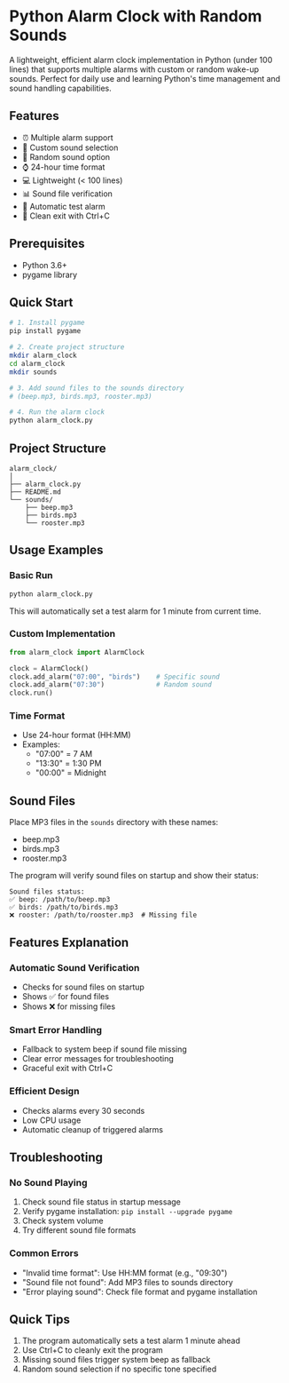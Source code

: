 # Python Alarm Clock with Random Sounds

A lightweight, efficient alarm clock implementation in Python (under 100 lines) that supports multiple alarms with custom or random wake-up sounds. Perfect for daily use and learning Python's time management and sound handling capabilities.

## Features
- ⏰ Multiple alarm support
- 🎵 Custom sound selection
- 🎲 Random sound option
- ⌚ 24-hour time format
- 💻 Lightweight (< 100 lines)
- 📊 Sound file verification
- 🔄 Automatic test alarm
- 🛑 Clean exit with Ctrl+C

## Prerequisites
- Python 3.6+
- pygame library

## Quick Start
```bash
# 1. Install pygame
pip install pygame

# 2. Create project structure
mkdir alarm_clock
cd alarm_clock
mkdir sounds

# 3. Add sound files to the sounds directory
# (beep.mp3, birds.mp3, rooster.mp3)

# 4. Run the alarm clock
python alarm_clock.py
```

## Project Structure
```
alarm_clock/
│
├── alarm_clock.py
├── README.md
└── sounds/
    ├── beep.mp3
    ├── birds.mp3
    └── rooster.mp3
```

## Usage Examples

### Basic Run
```python
python alarm_clock.py
```
This will automatically set a test alarm for 1 minute from current time.

### Custom Implementation
```python
from alarm_clock import AlarmClock

clock = AlarmClock()
clock.add_alarm("07:00", "birds")    # Specific sound
clock.add_alarm("07:30")             # Random sound
clock.run()
```

### Time Format
- Use 24-hour format (HH:MM)
- Examples:
  - "07:00" = 7 AM
  - "13:30" = 1:30 PM
  - "00:00" = Midnight

## Sound Files
Place MP3 files in the `sounds` directory with these names:
- beep.mp3
- birds.mp3
- rooster.mp3

The program will verify sound files on startup and show their status:
```
Sound files status:
✅ beep: /path/to/beep.mp3
✅ birds: /path/to/birds.mp3
❌ rooster: /path/to/rooster.mp3  # Missing file
```

## Features Explanation

### Automatic Sound Verification
- Checks for sound files on startup
- Shows ✅ for found files
- Shows ❌ for missing files

### Smart Error Handling
- Fallback to system beep if sound file missing
- Clear error messages for troubleshooting
- Graceful exit with Ctrl+C

### Efficient Design
- Checks alarms every 30 seconds
- Low CPU usage
- Automatic cleanup of triggered alarms

## Troubleshooting

### No Sound Playing
1. Check sound file status in startup message
2. Verify pygame installation: `pip install --upgrade pygame`
3. Check system volume
4. Try different sound file formats

### Common Errors
- "Invalid time format": Use HH:MM format (e.g., "09:30")
- "Sound file not found": Add MP3 files to sounds directory
- "Error playing sound": Check file format and pygame installation

## Quick Tips
1. The program automatically sets a test alarm 1 minute ahead
2. Use Ctrl+C to cleanly exit the program
3. Missing sound files trigger system beep as fallback
4. Random sound selection if no specific tone specified
